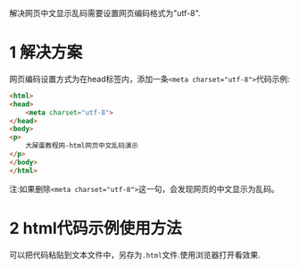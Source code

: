 <div class="jumbotron">
<p>解决网页中文显示乱码需要设置网页编码格式为"utf-8".</p>  
</div>

1 解决方案
===

网页编码设置方式为在head标签内，添加一条`<meta charset="utf-8">`代码示例:

```html
<html>
<head>
    <meta charset="utf-8">
</head>
<body>
<p>
    大屎蛋教程网-html网页中文乱码演示
</p>
</body>
</html>
```

注:如果删除`<meta charset="utf-8">`这一句，会发现网页的中文显示为乱码。

2 html代码示例使用方法
===

可以把代码粘贴到文本文件中，另存为`.html`文件.使用浏览器打开看效果.
